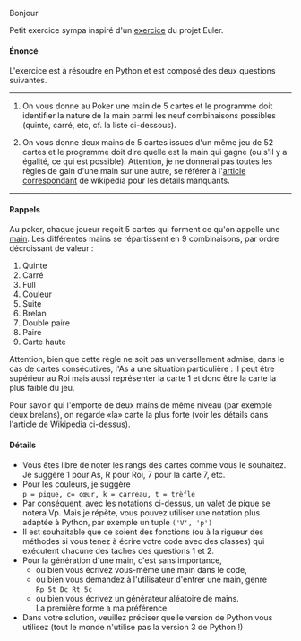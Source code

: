 Bonjour  

Petit exercice sympa inspiré d'un [exercice](https://projecteuler.net/index.php?section=problems&id=54) du projet Euler.  

#### Énoncé

L'exercice est à résoudre en Python et est composé des deux questions suivantes.  

---------------------------------------------------------------------------------------------------  
1. On vous donne au Poker une main de 5 cartes et le programme doit identifier la nature de la main parmi les neuf combinaisons possibles (quinte, carré, etc, cf. la liste ci-dessous).  

2. On vous donne deux mains de 5 cartes issues d'un même jeu de 52 cartes et le programme doit dire quelle est la main qui gagne (ou s'il y a égalité, ce qui est possible). Attention, je ne donnerai pas toutes les règles de gain d'une main sur une autre, se référer à l'[article correspondant](https://fr.wikipedia.org/wiki/Main_au_poker) de wikipedia pour les détails manquants.  
---------------------------------------------------------------------------------------------------  

####   Rappels

Au poker, chaque joueur reçoit 5 cartes qui forment ce qu'on appelle une [main](https://fr.wikipedia.org/wiki/Main_au_poker). Les différentes mains se répartissent en 9 combinaisons, par ordre décroissant de valeur :  


1. Quinte  
2. Carré  
3. Full  
4. Couleur  
5. Suite  
6. Brelan  
7. Double paire  
8. Paire  
9. Carte haute

Attention, bien que cette règle ne soit pas universellement admise, dans le cas de cartes consécutives, l'As a une situation particulière : il peut être supérieur au Roi mais aussi représenter la carte 1 et donc être la carte la plus faible du jeu.  

Pour savoir qui l'emporte de deux mains de même niveau (par exemple deux brelans), on regarde «la» carte la plus forte (voir les détails dans l'article de Wikipedia ci-dessus).  

#### Détails

-   Vous êtes libre de noter les rangs des cartes comme vous le souhaitez. Je suggère 1 pour As, R pour Roi, 7 pour la carte 7, etc.
-   Pour les couleurs, je suggère  
    `p = pique, c= cœur, k = carreau, t = trèfle`
-   Par conséquent, avec les notations ci-dessus, un valet de pique se notera Vp. Mais je répète, vous pouvez utiliser une notation plus adaptée à Python, par exemple un tuple `('V', 'p')`
-   Il est souhaitable que ce soient des fonctions (ou à la rigueur des méthodes si vous tenez à écrire votre code avec des classes) qui exécutent chacune des taches des questions 1 et 2.
-   Pour la génération d'une main, c'est sans importance,  
    +   ou bien vous écrivez vous-même une main dans le code,
    +   ou bien vous demandez à l'utilisateur d'entrer une main, genre  
        `Rp 5t Dc Rt 5c`
    +   ou bien vous écrivez un générateur aléatoire de mains.  
    La première forme a ma préférence.
-   Dans votre solution, veuillez préciser quelle version de Python vous utilisez (tout le monde n'utilise pas la version 3 de Python !)